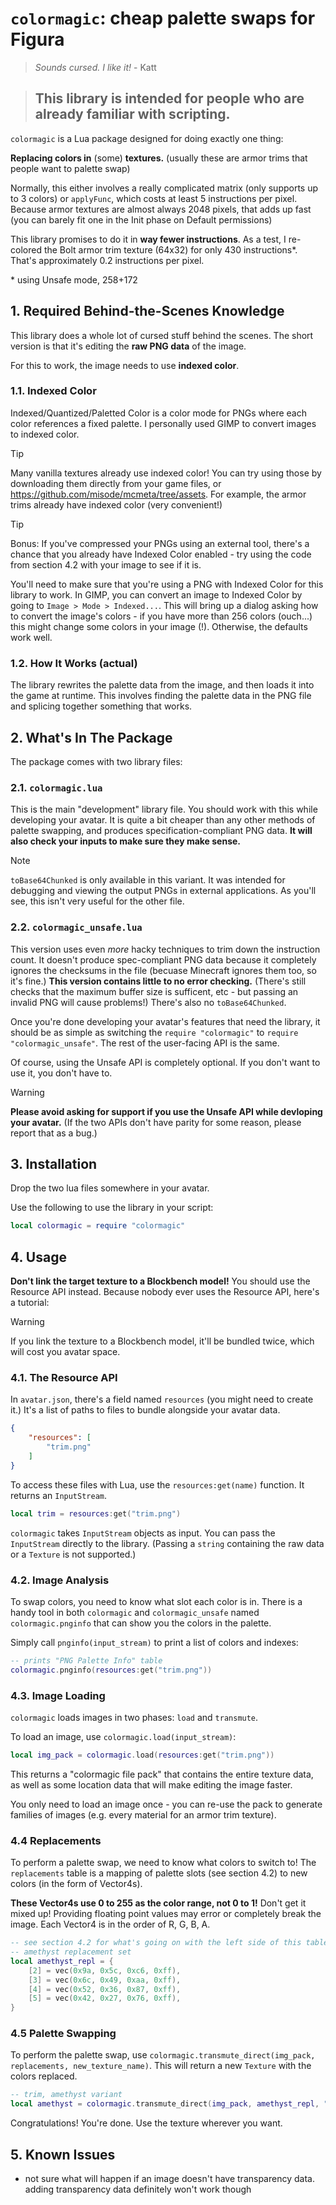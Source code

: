 # `colormagic`: cheap palette swaps for Figura

> *Sounds cursed. I like it!* - Katt

> ## This library is intended for people who are already familiar with scripting.

`colormagic` is a Lua package designed for doing exactly one thing:

**Replacing colors in** (some) **textures.** (usually these are armor trims that people want to palette swap)

Normally, this either involves a really complicated matrix (only supports up to 3 colors) or `applyFunc`, which costs at least 5 instructions per pixel. Because armor textures are almost always 2048 pixels, that adds up fast (you can barely fit one in the Init phase on Default permissions)

This library promises to do it in **way fewer instructions**. As a test, I re-colored the Bolt armor trim texture (64x32) for only 430 instructions\*. That's approximately 0.2 instructions per pixel.

\* using Unsafe mode, 258+172

## 1. Required Behind-the-Scenes Knowledge

This library does a whole lot of cursed stuff behind the scenes. The short version is that it's editing the **raw PNG data** of the image.

For this to work, the image needs to use **indexed color**.

### 1.1. Indexed Color

Indexed/Quantized/Paletted Color is a color mode for PNGs where each color references a fixed palette. I personally used GIMP to convert images to indexed color.

> [!TIP]  
> Many vanilla textures already use indexed color! You can try using those by downloading them directly from your game files, or https://github.com/misode/mcmeta/tree/assets. For example, the armor trims already have indexed color (very convenient!)

> [!TIP]  
> Bonus: If you've compressed your PNGs using an external tool, there's a chance that you already have Indexed Color enabled - try using the code from section 4.2 with your image to see if it is.

You'll need to make sure that you're using a PNG with Indexed Color for this library to work. In GIMP, you can convert an image to Indexed Color by going to `Image > Mode > Indexed...`. This will bring up a dialog asking how to convert the image's colors - if you have more than 256 colors (ouch...) this might change some colors in your image (!).
Otherwise, the defaults work well.

### 1.2. How It Works (actual)
The library rewrites the palette data from the image, and then loads it into the game at runtime. This involves finding the palette data in the PNG file and splicing together something that works.

## 2. What's In The Package
The package comes with two library files:

### 2.1. `colormagic.lua`
This is the main "development" library file. You should work with this while developing your avatar. It is quite a bit cheaper than any other methods of palette swapping, and produces specification-compliant PNG data. **It will also check your inputs to make sure they make sense.**

> [!NOTE]  
> `toBase64Chunked` is only available in this variant. It was intended for debugging and viewing the output PNGs in external applications. As you'll see, this isn't very useful for the other file.

### 2.2. `colormagic_unsafe.lua`
This version uses even *more* hacky techniques to trim down the instruction count. It doesn't produce spec-compliant PNG data because it completely ignores the checksums in the file (becuase Minecraft ignores them too, so it's fine.) **This version contains little to no error checking.** (There's still checks that the maximum buffer size is sufficent, etc - but passing an invalid PNG will cause problems!) There's also no `toBase64Chunked`.

Once you're done developing your avatar's features that need the library, it should be as simple as switching the `require "colormagic"` to `require "colormagic_unsafe"`. The rest of the user-facing API is the same.

Of course, using the Unsafe API is completely optional. If you don't want to use it, you don't have to.

> [!WARNING]  
> **Please avoid asking for support if you use the Unsafe API while devloping your avatar.** (If the two APIs don't have parity for some reason, please report that as a bug.)

## 3. Installation
Drop the two lua files somewhere in your avatar.

Use the following to use the library in your script:
```lua
local colormagic = require "colormagic"
```

## 4. Usage

**Don't link the target texture to a Blockbench model!** You should use the Resource API instead. Because nobody ever uses the Resource API, here's a tutorial:

> [!WARNING]  
> If you link the texture to a Blockbench model, it'll be bundled twice, which will cost you avatar space.

### 4.1. The Resource API
In `avatar.json`, there's a field named `resources` (you might need to create it.) It's a list of paths to files to bundle alongside your avatar data.

```json
{
    "resources": [
        "trim.png"
    ]
}
```

To access these files with Lua, use the `resources:get(name)` function. It returns an `InputStream`.

```lua
local trim = resources:get("trim.png")
```

`colormagic` takes `InputStream` objects as input. You can pass the `InputStream` directly to the library. (Passing a `string` containing the raw data or a `Texture` is not supported.)

### 4.2. Image Analysis

To swap colors, you need to know what slot each color is in. There is a handy tool in both `colormagic` and `colormagic_unsafe` named `colormagic.pnginfo` that can show you the colors in the palette.

Simply call `pnginfo(input_stream)` to print a list of colors and indexes:

```lua
-- prints "PNG Palette Info" table
colormagic.pnginfo(resources:get("trim.png"))
```

### 4.3. Image Loading

`colormagic` loads images in two phases: `load` and `transmute`.

To load an image, use `colormagic.load(input_stream)`:

```lua
local img_pack = colormagic.load(resources:get("trim.png"))
```

This returns a "colormagic file pack" that contains the entire texture data, as well as some location data that will make editing the image faster.

You only need to load an image once - you can re-use the pack to generate families of images (e.g. every material for an armor trim texture).

### 4.4 Replacements
To perform a palette swap, we need to know what colors to switch to! The `replacements` table is a mapping of palette slots (see section 4.2) to new colors (in the form of Vector4s).

**These Vector4s use 0 to 255 as the color range, not 0 to 1!** Don't get it mixed up! Providing floating point values may error or completely break the image. Each Vector4 is in the order of R, G, B, A.

```lua
-- see section 4.2 for what's going on with the left side of this table
-- amethyst replacement set
local amethyst_repl = {
    [2] = vec(0x9a, 0x5c, 0xc6, 0xff),
    [3] = vec(0x6c, 0x49, 0xaa, 0xff),
    [4] = vec(0x52, 0x36, 0x87, 0xff),
    [5] = vec(0x42, 0x27, 0x76, 0xff),
}
```

### 4.5 Palette Swapping
To perform the palette swap, use `colormagic.transmute_direct(img_pack, replacements, new_texture_name)`. This will return a new `Texture` with the colors replaced.

```lua
-- trim, amethyst variant
local amethyst = colormagic.transmute_direct(img_pack, amethyst_repl, "amethyst_version")
```

Congratulations! You're done. Use the texture wherever you want.

## 5. Known Issues
* not sure what will happen if an image doesn't have transparency data. adding transparency data definitely won't work though
